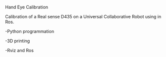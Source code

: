 Hand Eye Calibration

Calibration of a Real sense D435 on a Universal Collaborative Robot using in Ros.

-Python programmation

-3D printing 

-Rviz and Ros
